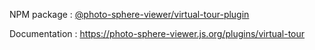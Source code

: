 NPM package : [@photo-sphere-viewer/virtual-tour-plugin](https://www.npmjs.com/package/@photo-sphere-viewer/virtual-tour-plugin)

Documentation : https://photo-sphere-viewer.js.org/plugins/virtual-tour
